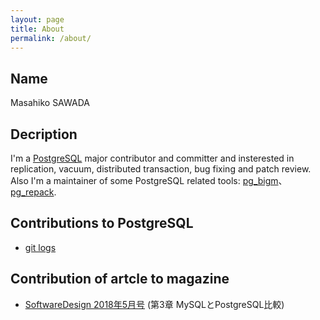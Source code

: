 ```yaml
---
layout: page
title: About
permalink: /about/
---
```


## Name
Masahiko SAWADA

## Decription
I'm a [PostgreSQL](https://www.postgresql.org/) major contributor and committer and insterested in replication, vacuum, distributed transaction, bug fixing and patch review. Also I'm a maintainer of some PostgreSQL related tools: [pg_bigm](http://pgbigm.osdn.jp/)、[pg_repack](https://reorg.github.io/pg_repack/jp/).

## Contributions to PostgreSQL

* [git logs](https://git.postgresql.org/gitweb/?p=postgresql.git&a=search&h=HEAD&st=commit&s=Sawada)

## Contribution of artcle to magazine
* [SoftwareDesign 2018年5月号](http://gihyo.jp/magazine/SD/archive/2018/201805) (第3章 MySQLとPostgreSQL比較)
